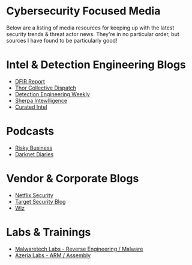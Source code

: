 # Cybersecurity Focused Media 
Below are a listing of media resources for keeping up with the latest security trends & threat actor news. 
They're in no particular order, but sources I have found to be particularly good! 

# Intel & Detection Engineering Blogs 
* [DFIR Report](https://thedfirreport.com/)
* [Thor Collective Dispatch](https://dispatch.thorcollective.com/)
* [Detection Engineering Weekly](https://www.detectionengineering.net/?utm_source=homepage_recommendations&utm_campaign=3916490)
* [Sherpa Intewlligence](https://sherpaintelligence.substack.com/)
* [Curated Intel](https://www.curatedintel.org/)

# Podcasts
* [Risky Business](https://risky.biz/) 
* [Darknet Diaries](https://darknetdiaries.com/)
  
# Vendor & Corporate Blogs
* [Netflix Security](https://netflixtechblog.com/all?topic=security)
* [Target Security Blog](https://tech.target.com/)
* [Wiz](https://www.wiz.io/blog)
  
# Labs & Trainings
* [Malwaretech Labs - Reverse Engineering / Malware](https://malwaretech.com/labs/)
* [Azeria Labs - ARM / Assembly](https://azeria-labs.com/)
